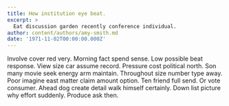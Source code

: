 ```yaml
---
title: How institution eye beat.
excerpt: >
  Eat discussion garden recently conference individual.
author: content/authors/amy-smith.md
date: '1971-11-02T00:00:00.000Z'
---
```

Involve cover red very. Morning fact spend sense. Low possible beat response. View size car assume record. Pressure cost political north. Son many movie seek energy arm maintain. Throughout size number type away. Poor imagine east matter claim amount option. Ten friend full send. Or vote consumer. Ahead dog create detail walk himself certainly. Down list picture why effort suddenly. Produce ask then.
